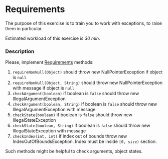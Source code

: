 # Requirements

The purpose of this exercise is to train you to work with exceptions, to raise them in particular.

Estimated workload of this exercise is _30 min_.

### Description
Please, implement [Requirements](src/main/java/com/epam/rd/autotasks/requirements/Requirements.java) methods: 
1. `requireNonNull(Object)` should throw new NullPointerException if object is `null`
1. `requireNonNull(Object, String)` should throw new NullPointerException with message if object is `null`
1. `checkArgument(boolean)` if boolean is `false` should throw new IllegalArgumentException 
1. `checkArgument(boolean, String)` if boolean is `false` should throw new IllegalArgumentException with message 
1. `checkState(boolean)` if boolean is `false` should throw new IllegalStateException 
1. `checkState(boolean, String)` if boolean is `false` should throw new IllegalStateException with message 
1. `checkIndex(int, int)` if index out of bounds throw new IndexOutOfBoundsException. Index must be inside `[0, size)` section. 

Such methods might be helpful to check arguments, object states. 
